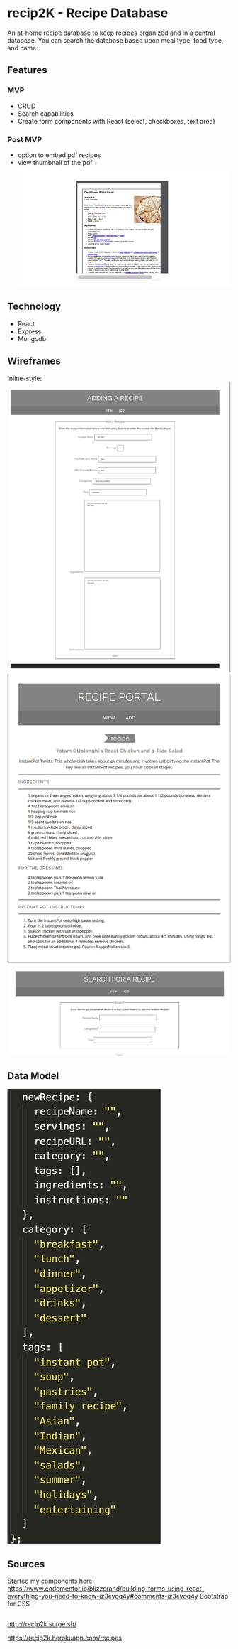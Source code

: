 # recip2K - Recipe Database
An at-home recipe database to keep recipes organized and in a central database. You can search the database based upon meal type, food type, and name.

## Features
### MVP 
- CRUD
- Search capabilities
- Create form components with React (select, checkboxes, text area) 
### Post MVP
- option to embed pdf recipes
- view thumbnail of the pdf - 
![alt text](https://github.com/pamkadams/recip2K/blob/master/small_embed_thumbnail.png)

## Technology
- React
- Express
- Mongodb
## Wireframes
Inline-style: 
![alt text](https://github.com/pamkadams/recip2K/blob/master/add_wireframe.png)
![alt text](https://github.com/pamkadams/recip2K/blob/master/view_wireframe.png)
![alt text](https://github.com/pamkadams/recip2K/blob/master/search_wireframe.png)

## Data Model

![alt text](https://github.com/pamkadams/recip2K/blob/master/Screen%20Shot%202019-12-10%20at%208.00.54%20PM.png)

## Sources
Started my components here: https://www.codementor.io/blizzerand/building-forms-using-react-everything-you-need-to-know-iz3eyoq4y#comments-iz3eyoq4y
Bootstrap for CSS

##
http://recip2k.surge.sh/

https://recip2k.herokuapp.com/recipes
